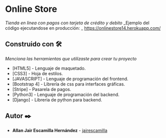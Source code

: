 # Online Store

_Tienda en linea con pagos con tarjeta de crédito y debito_
_Ejemplo del código ejecutandose en producción: _
https://onlinestore14.herokuapp.com/



## Construido con 🛠️

_Menciona las herramientas que utilizaste para crear tu proyecto_

* [HTML5] - Lenguaje de maquetado.
* [CSS3] - Hoja de estilos.
* [JAVASCRIPT] - Lenguaje de programación del frontend.
* [Bootstrap 4] - Librería de css para interfaces gráficas.
* [Stripe] - Pasarela de pagos.
* [Python3] - Lenguaje de programación del backend.
* [Django] - Libreria de python para backend.


## Autor ✒️


* **Allan Jair Escamilla Hernández** -  [jairescamilla](https://github.com/jairescamilla)

